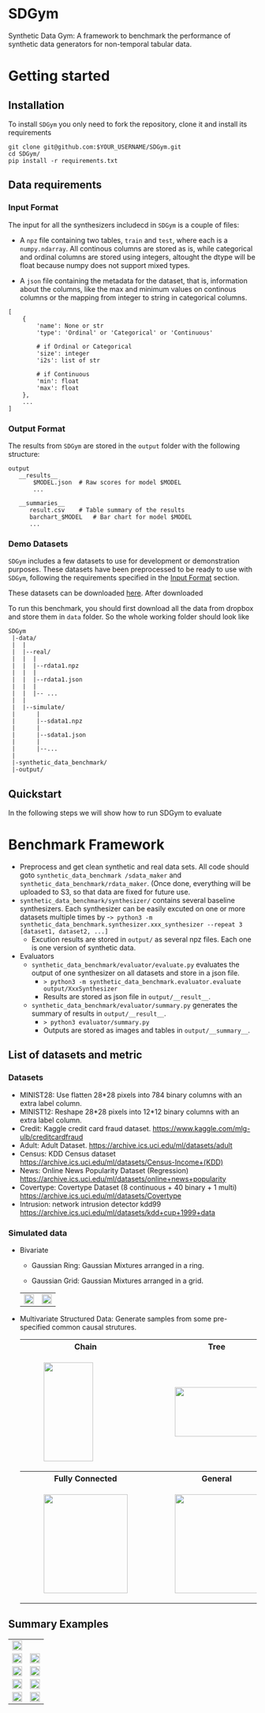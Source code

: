 # SDGym

Synthetic Data Gym: A framework to benchmark the performance of synthetic data generators for non-temporal tabular data.

# Getting started

## Installation

To install `SDGym` you only need to fork the repository, clone it and install its requirements

```
git clone git@github.com:$YOUR_USERNAME/SDGym.git
cd SDGym/
pip install -r requirements.txt
```

## Data requirements

### Input Format

The input for all the synthesizers includecd in `SDGym` is a couple of files:

- A `npz` file containing two tables, `train` and `test`, where each is a `numpy.ndarray`. All continous columns are stored as is, while categorical and ordinal columns are stored using integers, altought the dtype will be float because numpy does not support mixed types.

- A `json` file containing the metadata for the dataset, that is, information about the columns, like the max and minimum values on continous columns or the mapping from integer to string in categorical columns.

```
[
	{
		'name': None or str
		'type': 'Ordinal' or 'Categorical' or 'Continuous'

		# if Ordinal or Categorical
		'size': integer
		'i2s': list of str

		# if Continuous
		'min': float
		'max': float
	},
	...
]

```

### Output Format

The results from `SDGym` are stored in the `output` folder with the following structure:

```
output
   __results__
       $MODEL.json	# Raw scores for model $MODEL
       ...

   __summaries__
      result.csv	# Table summary of the results
      barchart_$MODEL	# Bar chart for model $MODEL
      ...
```


### Demo Datasets

`SDGym` includes a few datasets to use for development or demonstration purposes. These datasets have been preprocessed to be ready to use with `SDGym`, following the requirements specified in the [Input Format](#input-format) section.

These datasets can be downloaded [here](https://s3.amazonaws.com/sdgym/SDGymBenchmarkData.zip).
After downloaded


To run this benchmark, you should first download all the data from dropbox and store them in `data` folder. So the whole working folder should look like

```
SDGym
 |-data/
 |  |
 |  |--real/
 |  |  |
 |  |  |--rdata1.npz
 |  |  |
 |  |  |--rdata1.json
 |  |  |
 |  |  |-- ...
 |  |
 |  |--simulate/
 |      |
 |      |--sdata1.npz
 |      |
 |      |--sdata1.json
 |      |
 |      |--...
 |
 |-synthetic_data_benchmark/
 |-output/
```


## Quickstart

In the following steps we will show how to run SDGym to evaluate 

# Benchmark Framework

- Preprocess and get clean synthetic and real data sets. All code should goto `synthetic_data_benchmark /sdata_maker` and `synthetic_data_benchmark/rdata_maker`. (Once done, everything will be uploaded to S3, so that data are fixed for future use.
- `synthetic_data_benchmark/synthesizer/` contains several baseline synthesizers. Each synthesizer can be easily excuted on one or more datasets multiple times by
	-`> python3 -m synthetic_data_benchmark.synthesizer.xxx_synthesizer --repeat 3 [dataset1, dataset2, ...]`
	- Excution results are stored in `output/` as several npz files. Each one is one version of synthetic data.
- Evaluators
	- `synthetic_data_benchmark/evaluator/evaluate.py` evaluates the output of one synthesizer on all datasets and store in a json file.
		- `> python3 -m synthetic_data_benchmark.evaluator.evaluate output/XxxSynthesizer`
		- Results are stored as json file in `output/__result__`.
	- `synthetic_data_benchmark/evaluator/summary.py` generates the summary of results in `output/__result__`.
		- `> python3 evaluator/summary.py`
		- Outputs are stored as images and tables in `output/__summary__`.

## List of datasets and metric

### Datasets

- MINIST28: Use flatten 28\*28 pixels into 784 binary columns with an extra label column.
- MINIST12: Reshape 28\*28 pixels into 12\*12 binary columns with an extra label column.
- Credit: Kaggle credit card fraud dataset. https://www.kaggle.com/mlg-ulb/creditcardfraud
- Adult: Adult Dataset. https://archive.ics.uci.edu/ml/datasets/adult
- Census: KDD Census dataset https://archive.ics.uci.edu/ml/datasets/Census-Income+(KDD)
- News: Online News Popularity Dataset (Regression) https://archive.ics.uci.edu/ml/datasets/online+news+popularity
- Covertype: Covertype Dataset (8 continuous + 40 binary + 1 multi) https://archive.ics.uci.edu/ml/datasets/Covertype
- Intrusion: network intrusion detector kdd99 https://archive.ics.uci.edu/ml/datasets/kdd+cup+1999+data



### Simulated data

- Bivariate

	- Gaussian Ring: Gaussian Mixtures arranged in a ring.

	- Gaussian Grid: Gaussian Mixtures arranged in a grid.

	<table>
	<tr>
	<td>
	<img src="misc/gaussian_ring.png" width="100%">
	</td>
	<td>
	<img src="misc/gaussian_grid.png" width="100%">
	</td>
	</tr>
	</table>

- Multivariate Structured Data: Generate samples from some pre-specified common causal strutures.
	<table>
	<tr> 
	<th>Chain</th>
	<th>Tree</th>
	</tr>
	<tr>
	<td>
	<figure>
	<img src="misc/chain.png" width = "100" height = "200">
	</figure>
	</td>
	<td>
	<figure>
	<img src="misc/tree.png" width = "170" height = "100">
	</figure>
	</td>
	</tr>

	<tr> 
	<th>Fully Connected</th>
	<th>General</th>
	</tr>

	<tr>
	<td>
	<figure>
	<img src="misc/fc.png" width = "170" height = "200">
	</figure>
	</td>
	<td>
	<figure>
	<img src="misc/general.png" width = "170" height = "200">
	</figure>
	</td>
	</tr>
	</table>


## Summary Examples

<table>
<tr>
<td>
<img src="misc/coverage.jpg" width="100%">
</td>
<tr>
	<td>
	<img src="misc/mnist12.jpg" width="100%">
	</td>
	<td>
	<img src="misc/mnist28.jpg" width="100%">
	</td>
</tr>
<tr>
	<td>
	<img src="misc/adult.jpg" width="100%">
	</td>
	<td>
	<img src="misc/census.jpg" width="100%">
	</td>
</tr>
<tr>
	<td>
	<img src="misc/credit.jpg" width="100%">
	</td>
	<td>
	<img src="misc/covtype.jpg" width="100%">
	</td>
</tr>

<tr>
	<td>
	<img src="misc/intrusion.jpg" width="100%">
	</td>
	<td>
	<img src="misc/news.jpg" width="100%">
	</td>
</tr>

</table>

